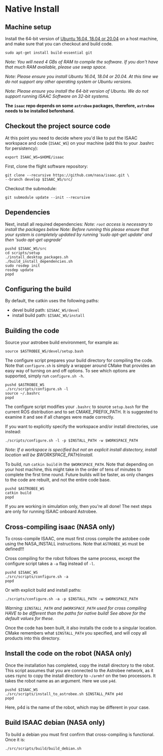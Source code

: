 Native Install
=====

Machine setup
---------

Install the 64-bit version of [Ubuntu 16.04, 18.04 or 20.04](http://releases.ubuntu.com/)
on a host machine, and make sure that you can checkout and build code.

    sudo apt-get install build-essential git

*Note: You will need 4 GBs of RAM to compile the software. If you don't have
that much RAM available, please use swap space.*

*Note: Please ensure you install Ubuntu 16.04, 18.04 or 20.04. At this time we do not support
any other operating system or Ubuntu versions.*

*Note: Please ensure you install the 64-bit version of Ubuntu. We do not
support running ISAAC Software on 32-bit systems.*

**The `isaac` repo depends on some `astrobee` packages, therefore, `astrobee` needs to be installed beforehand.**


Checkout the project source code
---------

At this point you need to decide where you'd like to put the ISAAC workspace and code
(`ISAAC_WS`) on your machine (add this to your .bashrc for persistency):

    export ISAAC_WS=$HOME/isaac

First, clone the flight software repository:

    git clone --recursive https://github.com/nasa/isaac.git \
    --branch develop $ISAAC_WS/src/

Checkout the submodule:

    git submodule update --init --recursive


Dependencies
---------

Next, install all required dependencies:
*Note: `root` access is necessary to install the packages below*
*Note: Before running this please ensure that your system is completely updated
    by running 'sudo apt-get update' and then 'sudo apt-get upgrade'*

    pushd $ISAAC_WS/src
    cd scripts/setup
    ./install_desktop_packages.sh
    ./build_install_dependencies.sh
    sudo rosdep init
    rosdep update
    popd

Configuring the build
---------

By default, the catkin uses the following paths:
  - devel build path: `$ISAAC_WS/devel`
  - install build path: `$ISAAC_WS/install`

Building the code
---------
    
Source your astrobee build environment, for example as:

    source $ASTROBEE_WS/devel/setup.bash

The configure script prepares your build directory for compiling the code. Note
that `configure.sh` is simply a wrapper around CMake that provides an easy way
of turning on and off options. To see which options are supported, simply run
`configure.sh -h`.

    pushd $ASTROBEE_WS
    ./src/scripts/configure.sh -l
    source ~/.bashrc
    popd

The configure script modifies your ``.bashrc`` to source ``setup.bash`` for 
the current ROS distribution and to set CMAKE_PREFIX_PATH. It is suggested
to examine it and see if all changes were made correctly.

If you want to explicitly specify the workspace and/or install directories, use
instead:

    ./scripts/configure.sh -l -p $INSTALL_PATH -w $WORKSPACE_PATH

*Note: If a workspace is specified but not an explicit install distectory,
install location will be $WORKSPACE_PATH/install.*

To build, run `catkin build` in the `$WORKSPACE_PATH`. Note that depending on your host
machine, this might take in the order of tens of minutes to complete the first
time round. Future builds will be faster, as only changes to the code are
rebuilt, and not the entire code base.

    pushd $ASTROBEE_WS
    catkin build
    popd

If you are working in simulation only, then you're all done!
The next steps are only for running ISAAC onboard Astrobee.


Cross-compiling isaac (NASA only)
---------

To cross-compile ISAAC, one must first cross compile the astobee code using the NASA_INSTALL instructions. Note that `ASTROBEE_WS` must be defined!!!


Cross compiling for the robot follows the same process, except the configure
script takes a `-a` flag instead of `-l`.

    pushd $ISAAC_WS
    ./src/scripts/configure.sh -a
    popd

Or with explicit build and install paths:

    ./scripts/configure.sh -a -p $INSTALL_PATH -w $WORKSPACE_PATH

*Warning: `$INSTALL_PATH` and `$WORKSPACE_PATH` used for cross compiling HAVE to be
different than the paths for native build! See above for the default values 
for these.*

 Once the code has been built, it also installs the code to
a singular location. CMake remembers what `$INSTALL_PATH` you specified, and
will copy all products into this directory.

Install the code on the robot (NASA only)
---------

Once the installation has completed, copy the install directory to the robot.
This script assumes that you are connected to the Astrobee network, as it uses
rsync to copy the install directory to `~/armhf` on the two processors. It 
takes the robot name as an argument. Here we use `p4d`.

    pushd $ISAAC_WS
    ./src/scripts/install_to_astrobee.sh $INSTALL_PATH p4d
    popd

Here, p4d is the name of the robot, which may be different in your case.

Build ISAAC debian (NASA only)
---------

To build a debian you must first confirm that cross-compiling is functional. Once it is:

    ./src/scripts/build/build_debian.sh